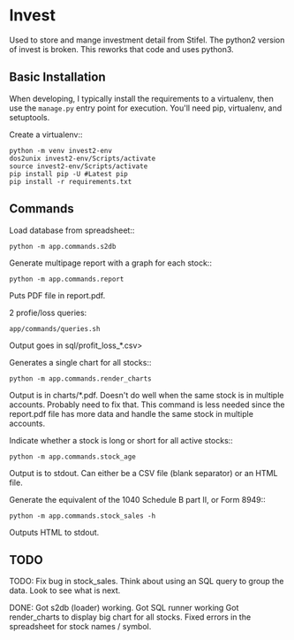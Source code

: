 Invest
======


Used to store and mange investment detail from Stifel.
The python2 version of invest is broken. This reworks that code and uses python3.

Basic Installation
------------------

When developing, I typically install the requirements to a virtualenv,
then use the ``manage.py`` entry point for execution. You'll need pip,
virtualenv, and setuptools.

Create a virtualenv::

    python -m venv invest2-env
	dos2unix invest2-env/Scripts/activate
	source invest2-env/Scripts/activate
	pip install pip -U #Latest pip
	pip install -r requirements.txt


Commands
--------

Load database from spreadsheet::

	python -m app.commands.s2db

Generate multipage report with a graph for each stock::

	python -m app.commands.report

Puts PDF file in report.pdf.

2 profie/loss queries:

	app/commands/queries.sh
	
Output goes in sql/profit_loss_*.csv>

Generates a single chart for all stocks::

	python -m app.commands.render_charts

Output is in charts/*.pdf. Doesn't do well when the same stock is in
multiple accounts. Probably need to fix that. This command is less
needed since the report.pdf file has more data and handle the same
stock in multiple accounts.

Indicate whether a stock is long or short for all active stocks::

	python -m app.commands.stock_age

Output is to stdout. Can either be a CSV file (blank separator) or an
HTML file.

Generate the equivalent of the 1040 Schedule B part II, or Form 8949::

	python -m app.commands.stock_sales -h

Outputs HTML to stdout.

TODO
----

TODO:
Fix bug in stock_sales. Think about using an SQL query to group the data.
Look to see what is next.

DONE:
Got s2db (loader) working.
Got SQL runner working
Got render_charts to display big chart for all stocks.
Fixed errors in the spreadsheet for stock names / symbol.
